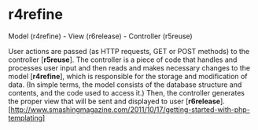 r4refine
========

Model (r4refine) - View (r6release) - Controller (r5reuse)

User actions are passed (as HTTP requests, GET or POST methods) to the controller [**r5reuse**]. The controller is a piece of code that handles and processes user input and then reads and makes necessary changes to the model [**r4refine**], which is responsible for the storage and modification of data. (In simple terms, the model consists of the database structure and contents, and the code used to access it.) Then, the controller generates the proper view that will be sent and displayed to user [**r6release**].
[http://www.smashingmagazine.com/2011/10/17/getting-started-with-php-templating]
